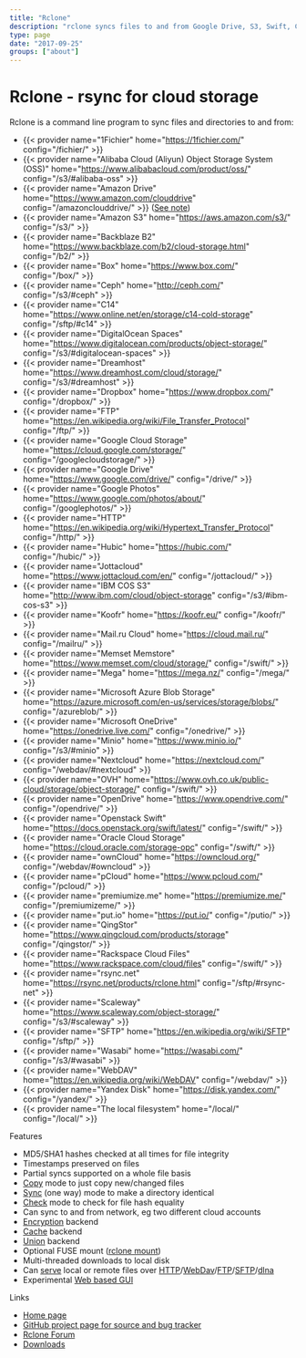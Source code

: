 ```yaml
---
title: "Rclone"
description: "rclone syncs files to and from Google Drive, S3, Swift, Cloudfiles, Dropbox, Google Cloud Storage and Amazon Drive."
type: page
date: "2017-09-25"
groups: ["about"]
---
```


# Rclone - rsync for cloud storage

Rclone is a command line program to sync files and directories to and from:

* {{< provider name="1Fichier" home="https://1fichier.com/" config="/fichier/" >}}
* {{< provider name="Alibaba Cloud (Aliyun) Object Storage System (OSS)" home="https://www.alibabacloud.com/product/oss/" config="/s3/#alibaba-oss" >}}
* {{< provider name="Amazon Drive" home="https://www.amazon.com/clouddrive" config="/amazonclouddrive/" >}} ([See note](/amazonclouddrive/#status))
* {{< provider name="Amazon S3" home="https://aws.amazon.com/s3/" config="/s3/" >}}
* {{< provider name="Backblaze B2" home="https://www.backblaze.com/b2/cloud-storage.html" config="/b2/" >}}
* {{< provider name="Box" home="https://www.box.com/" config="/box/" >}}
* {{< provider name="Ceph" home="http://ceph.com/" config="/s3/#ceph" >}}
* {{< provider name="C14" home="https://www.online.net/en/storage/c14-cold-storage" config="/sftp/#c14" >}}
* {{< provider name="DigitalOcean Spaces" home="https://www.digitalocean.com/products/object-storage/" config="/s3/#digitalocean-spaces" >}}
* {{< provider name="Dreamhost" home="https://www.dreamhost.com/cloud/storage/" config="/s3/#dreamhost" >}}
* {{< provider name="Dropbox" home="https://www.dropbox.com/" config="/dropbox/" >}}
* {{< provider name="FTP" home="https://en.wikipedia.org/wiki/File_Transfer_Protocol" config="/ftp/" >}}
* {{< provider name="Google Cloud Storage" home="https://cloud.google.com/storage/" config="/googlecloudstorage/" >}}
* {{< provider name="Google Drive" home="https://www.google.com/drive/" config="/drive/" >}}
* {{< provider name="Google Photos" home="https://www.google.com/photos/about/" config="/googlephotos/" >}}
* {{< provider name="HTTP" home="https://en.wikipedia.org/wiki/Hypertext_Transfer_Protocol" config="/http/" >}}
* {{< provider name="Hubic" home="https://hubic.com/" config="/hubic/" >}}
* {{< provider name="Jottacloud" home="https://www.jottacloud.com/en/" config="/jottacloud/" >}}
* {{< provider name="IBM COS S3" home="http://www.ibm.com/cloud/object-storage" config="/s3/#ibm-cos-s3" >}}
* {{< provider name="Koofr" home="https://koofr.eu/" config="/koofr/" >}}
* {{< provider name="Mail.ru Cloud" home="https://cloud.mail.ru/" config="/mailru/" >}}
* {{< provider name="Memset Memstore" home="https://www.memset.com/cloud/storage/" config="/swift/" >}}
* {{< provider name="Mega" home="https://mega.nz/" config="/mega/" >}}
* {{< provider name="Microsoft Azure Blob Storage" home="https://azure.microsoft.com/en-us/services/storage/blobs/" config="/azureblob/" >}}
* {{< provider name="Microsoft OneDrive" home="https://onedrive.live.com/" config="/onedrive/" >}}
* {{< provider name="Minio" home="https://www.minio.io/" config="/s3/#minio" >}}
* {{< provider name="Nextcloud" home="https://nextcloud.com/" config="/webdav/#nextcloud" >}}
* {{< provider name="OVH" home="https://www.ovh.co.uk/public-cloud/storage/object-storage/" config="/swift/" >}}
* {{< provider name="OpenDrive" home="https://www.opendrive.com/" config="/opendrive/" >}}
* {{< provider name="Openstack Swift" home="https://docs.openstack.org/swift/latest/" config="/swift/" >}}
* {{< provider name="Oracle Cloud Storage" home="https://cloud.oracle.com/storage-opc" config="/swift/" >}}
* {{< provider name="ownCloud" home="https://owncloud.org/" config="/webdav/#owncloud" >}}
* {{< provider name="pCloud" home="https://www.pcloud.com/" config="/pcloud/" >}}
* {{< provider name="premiumize.me" home="https://premiumize.me/" config="/premiumizeme/" >}}
* {{< provider name="put.io" home="https://put.io/" config="/putio/" >}}
* {{< provider name="QingStor" home="https://www.qingcloud.com/products/storage" config="/qingstor/" >}}
* {{< provider name="Rackspace Cloud Files" home="https://www.rackspace.com/cloud/files" config="/swift/" >}}
* {{< provider name="rsync.net" home="https://rsync.net/products/rclone.html" config="/sftp/#rsync-net" >}}
* {{< provider name="Scaleway" home="https://www.scaleway.com/object-storage/" config="/s3/#scaleway" >}}
* {{< provider name="SFTP" home="https://en.wikipedia.org/wiki/SFTP" config="/sftp/" >}}
* {{< provider name="Wasabi" home="https://wasabi.com/" config="/s3/#wasabi" >}}
* {{< provider name="WebDAV" home="https://en.wikipedia.org/wiki/WebDAV" config="/webdav/" >}}
* {{< provider name="Yandex Disk" home="https://disk.yandex.com/" config="/yandex/" >}}
* {{< provider name="The local filesystem" home="/local/" config="/local/" >}}

Features

  * MD5/SHA1 hashes checked at all times for file integrity
  * Timestamps preserved on files
  * Partial syncs supported on a whole file basis
  * [Copy](/commands/rclone_copy/) mode to just copy new/changed files
  * [Sync](/commands/rclone_sync/) (one way) mode to make a directory identical
  * [Check](/commands/rclone_check/) mode to check for file hash equality
  * Can sync to and from network, eg two different cloud accounts
  * [Encryption](/crypt/) backend
  * [Cache](/cache/) backend
  * [Union](/union/) backend
  * Optional FUSE mount ([rclone mount](/commands/rclone_mount/))
  * Multi-threaded downloads to local disk
  * Can [serve](/commands/rclone_serve/) local or remote files over [HTTP](/commands/rclone_serve_http/)/[WebDav](/commands/rclone_serve_webdav/)/[FTP](/commands/rclone_serve_ftp/)/[SFTP](/commands/rclone_serve_sftp/)/[dlna](/commands/rclone_serve_dlna/)
  * Experimental [Web based GUI](/gui/)

Links

  * <i class="fa fa-home"></i> [Home page](https://rclone.org/)
  * <i class="fab fa-github"></i> [GitHub project page for source and bug tracker](https://github.com/rclone/rclone)
  * <i class="fa fa-comments"></i> [Rclone Forum](https://forum.rclone.org)
  * <i class="fas fa-cloud-download-alt"></i>[Downloads](/downloads/)
